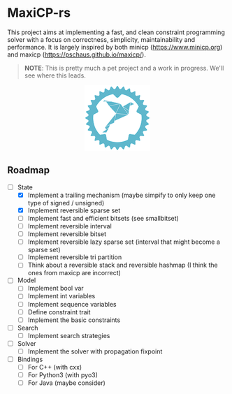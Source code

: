 # MaxiCP-rs

This project aims at implementing a fast, and clean constraint programming
solver with a focus on correctness, simplicity, maintainability and
performance. It is largely inspired by both minicp (https://www.minicp.org) and
maxicp (https://pschaus.github.io/maxicp/).

> **NOTE**: 
> This is pretty much a pet project and a work in progress. 
> We'll see where this leads.

<p align="center">
	<img src="./resources/maxicp-rs_small.png" alt="maxicp-rs-logo" />
</p>

## Roadmap
* [ ] State
    * [X] Implement a trailing mechanism (maybe simpify to only keep one type of signed / unsigned)
    * [X] Implement reversible sparse set
    * [ ] Implement fast and efficient bitsets (see smallbitset)
    * [ ] Implement reversible interval
    * [ ] Implement reversible bitset
    * [ ] Implement reversible lazy sparse set (interval that might become a sparse set)
	* [ ] Implement reversible tri partition
	* [ ] Think about a reversible stack and reversible hashmap (I think the ones from maxicp are incorrect)
* [ ] Model
    * [ ] Implement bool var 
    * [ ] Implement int variables
	* [ ] Implement sequence variables
	* [ ] Define constraint trait
	* [ ] Implement the basic constraints
* [ ] Search
    * [ ] Implement search strategies
* [ ] Solver
    * [ ] Implement the solver with propagation fixpoint
* [ ] Bindings
	* [ ] For C++ (with cxx)
	* [ ] For Python3 (with pyo3)
	* [ ] For Java (maybe consider)
